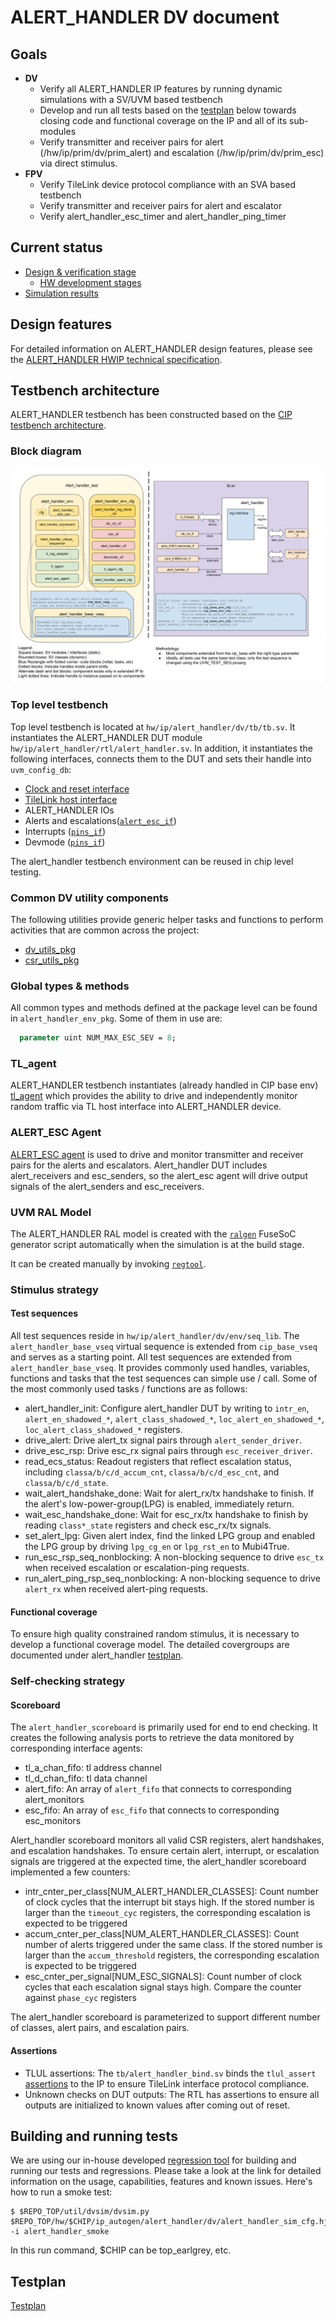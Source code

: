 # ALERT_HANDLER DV document

## Goals
* **DV**
  * Verify all ALERT_HANDLER IP features by running dynamic simulations with a SV/UVM based testbench
  * Develop and run all tests based on the [testplan](#testplan) below towards closing code and functional coverage on the IP and all of its sub-modules
  * Verify transmitter and receiver pairs for alert (/hw/ip/prim/dv/prim_alert) and escalation (/hw/ip/prim/dv/prim_esc) via direct stimulus.
* **FPV**
  * Verify TileLink device protocol compliance with an SVA based testbench
  * Verify transmitter and receiver pairs for alert and escalator
  * Verify alert_handler_esc_timer and alert_handler_ping_timer

## Current status
* [Design & verification stage](../../../../README.md)
  * [HW development stages](../../../../../doc/project_governance/development_stages.md)
* [Simulation results](https://reports.opentitan.org/hw/ip/alert_handler/dv/latest/results.html)

## Design features
For detailed information on ALERT_HANDLER design features, please see the [ALERT_HANDLER HWIP technical specification](../README.md).

## Testbench architecture
ALERT_HANDLER testbench has been constructed based on the [CIP testbench architecture](../../../../dv/sv/cip_lib/README.md).

### Block diagram
![Block diagram](./doc/tb.svg)

### Top level testbench
Top level testbench is located at `hw/ip/alert_handler/dv/tb/tb.sv`. It instantiates the ALERT_HANDLER DUT module `hw/ip/alert_handler/rtl/alert_handler.sv`.
In addition, it instantiates the following interfaces, connects them to the DUT and sets their handle into `uvm_config_db`:
* [Clock and reset interface](../../../../dv/sv/common_ifs/README.md)
* [TileLink host interface](../../../../dv/sv/tl_agent/README.md)
* ALERT_HANDLER IOs
* Alerts and escalations([`alert_esc_if`](../../../../dv/sv/alert_esc_agent/README.md))
* Interrupts ([`pins_if`](../../../../dv/sv/common_ifs/README.md))
* Devmode ([`pins_if`](../../../../dv/sv/common_ifs/README.md))

The alert_handler testbench environment can be reused in chip level testing.

### Common DV utility components
The following utilities provide generic helper tasks and functions to perform activities that are common across the project:
* [dv_utils_pkg](../../../../dv/sv/dv_utils/README.md)
* [csr_utils_pkg](../../../../dv/sv/csr_utils/README.md)

### Global types & methods
All common types and methods defined at the package level can be found in
`alert_handler_env_pkg`. Some of them in use are:
```systemverilog
  parameter uint NUM_MAX_ESC_SEV = 8;
```

### TL_agent
ALERT_HANDLER testbench instantiates (already handled in CIP base env) [tl_agent](../../../../dv/sv/tl_agent/README.md)
which provides the ability to drive and independently monitor random traffic via
TL host interface into ALERT_HANDLER device.

### ALERT_ESC Agent
[ALERT_ESC agent](../../../../dv/sv/alert_esc_agent/README.md) is used to drive and monitor transmitter and receiver pairs for the alerts and escalators.
Alert_handler DUT includes alert_receivers and esc_senders, so the alert_esc agent will drive output signals of the alert_senders and esc_receivers.

### UVM RAL Model
The ALERT_HANDLER RAL model is created with the [`ralgen`](../../../../dv/tools/ralgen/README.md) FuseSoC generator script automatically when the simulation is at the build stage.

It can be created manually by invoking [`regtool`](../../../../../util/reggen/doc/setup_and_use.md).

### Stimulus strategy
#### Test sequences
All test sequences reside in `hw/ip/alert_handler/dv/env/seq_lib`.
The `alert_handler_base_vseq` virtual sequence is extended from `cip_base_vseq` and serves as a starting point.
All test sequences are extended from `alert_handler_base_vseq`.
It provides commonly used handles, variables, functions and tasks that the test sequences can simple use / call.
Some of the most commonly used tasks / functions are as follows:
* alert_handler_init: Configure alert_handler DUT by writing to `intr_en`, `alert_en_shadowed_*`, `alert_class_shadowed_*`, `loc_alert_en_shadowed_*`, `loc_alert_class_shadowed_*` registers.
* drive_alert: Drive alert_tx signal pairs through `alert_sender_driver`.
* drive_esc_rsp: Drive esc_rx signal pairs through `esc_receiver_driver`.
* read_ecs_status: Readout registers that reflect escalation status, including `classa/b/c/d_accum_cnt`, `classa/b/c/d_esc_cnt`, and `classa/b/c/d_state`.
* wait_alert_handshake_done: Wait for alert_rx/tx handshake to finish. If the alert's low-power-group(LPG) is enabled, immediately return.
* wait_esc_handshake_done: Wait for esc_rx/tx handshake to finish by reading `class*_state` registers and check esc_rx/tx signals.
* set_alert_lpg: Given alert index, find the linked LPG group and enabled the LPG group by driving `lpg_cg_en` or `lpg_rst_en` to Mubi4True.
* run_esc_rsp_seq_nonblocking: A non-blocking sequence to drive `esc_tx` when received escalation or escalation-ping requests.
* run_alert_ping_rsp_seq_nonblocking: A non-blocking sequence to drive `alert_rx` when received alert-ping requests.

#### Functional coverage
To ensure high quality constrained random stimulus, it is necessary to develop a functional coverage model.
The detailed covergroups are documented under alert_handler [testplan](#testplan).

### Self-checking strategy
#### Scoreboard
The `alert_handler_scoreboard` is primarily used for end to end checking.
It creates the following analysis ports to retrieve the data monitored by corresponding interface agents:
* tl_a_chan_fifo: tl address channel
* tl_d_chan_fifo: tl data channel
* alert_fifo:     An array of `alert_fifo` that connects to corresponding alert_monitors
* esc_fifo:       An array of `esc_fifo` that connects to corresponding esc_monitors

Alert_handler scoreboard monitors all valid CSR registers, alert handshakes, and escalation handshakes.
To ensure certain alert, interrupt, or escalation signals are triggered at the expected time, the alert_handler scoreboard implemented a few counters:
* intr_cnter_per_class[NUM_ALERT_HANDLER_CLASSES]: Count number of clock cycles that the interrupt bit stays high.
  If the stored number is larger than the `timeout_cyc` registers, the corresponding escalation is expected to be triggered
* accum_cnter_per_class[NUM_ALERT_HANDLER_CLASSES]: Count number of alerts triggered under the same class.
  If the stored number is larger than the `accum_threshold` registers, the corresponding escalation is expected to be triggered
* esc_cnter_per_signal[NUM_ESC_SIGNALS]: Count number of clock cycles that each escalation signal stays high.
  Compare the counter against `phase_cyc` registers

The alert_handler scoreboard is parameterized to support different number of classes, alert pairs, and escalation pairs.

#### Assertions
* TLUL assertions: The `tb/alert_handler_bind.sv` binds the `tlul_assert` [assertions](../../../../ip/tlul/doc/TlulProtocolChecker.md) to the IP to ensure TileLink interface protocol compliance.
* Unknown checks on DUT outputs: The RTL has assertions to ensure all outputs are initialized to known values after coming out of reset.

## Building and running tests
We are using our in-house developed [regression tool](../../../../../util/dvsim/README.md) for building and running our tests and regressions.
Please take a look at the link for detailed information on the usage, capabilities, features and known issues.
Here's how to run a smoke test:
```console
$ $REPO_TOP/util/dvsim/dvsim.py $REPO_TOP/hw/$CHIP/ip_autogen/alert_handler/dv/alert_handler_sim_cfg.hjson -i alert_handler_smoke
```
In this run command, $CHIP can be top_earlgrey, etc.

## Testplan
[Testplan](../data/alert_handler_testplan.hjson)

